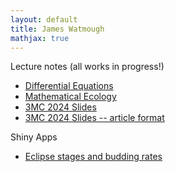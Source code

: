 ```yaml
---
layout: default
title: James Watmough
mathjax: true
---
```



Lecture notes (all works in progress!)

+ [Differential Equations](https://jameswatmough.github.io/DifferentialEquations)
+ [Mathematical Ecology](https://jameswatmough.github.io/IntroductoryMathematicalBiology)
+ [3MC 2024 Slides](https://jameswatmough.github.io/IntroductoryMathematicalBiology/SASchool2024-lec1.pdf)
+ [3MC 2024 Slides -- article format](https://jameswatmough.github.io/IntroductoryMathematicalBiology/SASchool2024-lec1-notes.pdf)

Shiny Apps

+ [Eclipse stages and budding rates](https://james-watmough.shinyapps.io/test/)
